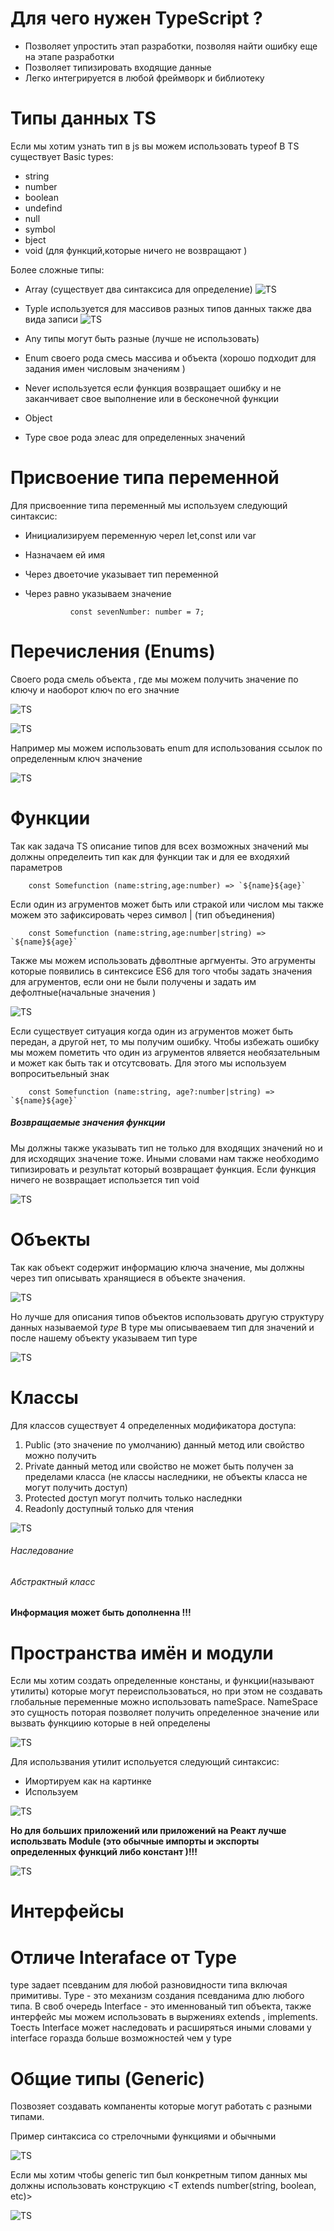 # Для чего нужен TypeScript ? 
- Позволяет упростить этап разработки, позволяя найти ошибку еще на этапе разработки 
- Позволяет типизировать входящие данные 
- Легко интегрируется в любой фреймворк и библиотеку 

# Типы данных TS 
Если мы хотим узнать тип в js вы можем использовать typeof 
В TS существует Basic types: 
- string 
- number 
- boolean 
- undefind
- null 
- symbol 
- bject 
- void (для функций,которые ничего не возвращают )

Более сложные типы:
- Array (существует два синтаксиса для определение)
     ![TS](./ts1.png)
     
- Typle используется для массивов разных типов данных также два вида записи 
        ![TS](./ts2.png)

- Any типы могут быть разные (лучше не использовать)

- Enum своего рода смесь массива и объекта (хорошо подходит для задания имен числовым значениям )
- Never используется если функция возвращает ошибку  и не заканчивает свое выполнение или в бесконечной функции 
- Object 
- Type свое рода элеас для определенных значений 

# Присвоение типа переменной 
Для присвоенние типа переменный мы используем следующий синтаксис:
- Инициализируем переменную черел let,const или var
- Назначаем ей имя 
- Через двоеточие указывает тип переменной 
- Через равно указываем значение 


                const sevenNumber: number = 7;


# Перечисления (Enums)
Своего рода смель объекта , где мы можем получить значение по ключу и наоборот ключ по его значние 

![TS](./ts3.png)

![TS](./ts4.png)

Например мы можем использовать enum для использования ссылок по определенным ключ значение 

![TS](./ts5.png)

# Функции 
Так как задача TS описание типов для всех возможных значений мы должны определеить тип как для функции так и для ее входяхий параметров 

        const Somefunction (name:string,age:number) => `${name}${age}`

Если один из агрументов может быть или стракой или числом мы также можем это зафиксировать через символ | (тип объединения)

        const Somefunction (name:string,age:number|string) => `${name}${age}`


Также мы можем использовать дфволтные аргмуенты. Это агрументы которые появились в синтексисе ES6 для того чтобы задать значения для агрументов, если они не были получены и задать им дефолтные(начальные значения )

![TS](./ts6.png)


Если существует ситуация когда один из агрументов может быть передан, а другой нет, то мы получим ошибку. Чтобы избежать ошибку мы можем пометить что один из агрументов ялвяется необязательным и может как быть так и отсутсвовать. Для этого мы используем вопроситьельный знак 

        const Somefunction (name:string, age?:number|string) => `${name}${age}`


##### Возвращаемые значения функции 
Мы должны также указывать тип не только для входящих значений но и для исходящих значение тоже. Иными словами нам также необходимо типизировать и результат который возвращает функция. Если функция ничего не возвращает использется тип void  

![TS](./ts7.png)


# Объекты
Так как объект содержит информацию ключа значение, мы должны через тип описывать хранящиеся в объекте значения. 

![TS](./ts8.png)

Но лучше для описания типов объектов использовать другую структуру данных называемой *type* 
В type мы описываеваем тип для значений и после нашему объекту указываем тип type 

![TS](./ts9.png)

# Классы
Для классов существует 4 определенных модификатора доступа:
1. Public (это значение по умолчанию) данный метод или свойство можно получить 
2. Private данный метод или свойство не может быть получен за пределами класса (не классы наследники, не объекты класса не могут получить доступ)
3. Protected доступ могут полчить только наследнки
4. Readonly доступный только для чтения 

![TS](./ts10.png)

###### Наследование 

###### Абстрактный класс 

**Информация может быть дополненна !!!**


# Пространства имён и модули 
Если мы хотим создать определенные констаны, и функции(называют утилиты) которые могут переиспользоваться, но при этом не создавать глобальные переменные можно использовать nameSpace. NameSpace это сущность поторая позволяет получить определенное значение или вызвать функциию которые в ней определены 

![TS](./ts11.png)

Для использвания утилит испольуется следующий синтаксис:
- Имортируем как на картинке <reference path-utils.js>
- Используем  


![TS](./ts12.png)

**Но для больших приложений или приложений на Реакт лучше использвать Module (это обычные импорты и экспорты определенных функций либо констант )!!!**


![TS](./ts12.png)


# Интерфейсы

# Отличе Interaface от Type

type задает псевданим для любой разновидности типа включая примитивы. Type - это механизм создания псевданима длю любого типа. В своб очередь Interface - это именнованый тип объекта, также интерфейс мы можем использовать в выржениях extends , implements. Тоесть Interface может наследовать и расширяться иными словами у interface горазда больше возможностей чем у type 


# Общие типы (Generic)
Позвозяет создавать компаненты которые могут работать с разными типами. 

Пример синтаксиса со стрелочными функциями и обычными 

![TS](./ts14.png)

Если мы хотим чтобы generic тип был конкретным типом данных мы должны использовать конструкцию <T extends number(string, boolean, etc)>

![TS](./ts15.png)